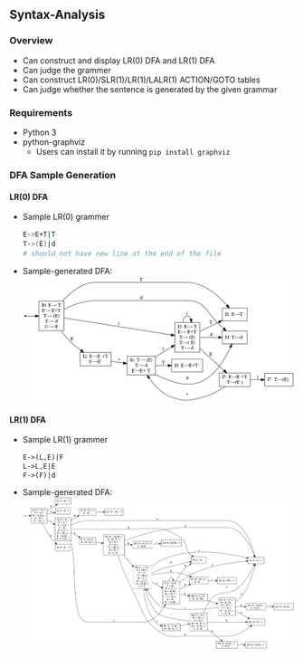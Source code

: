 ## Syntax-Analysis

### Overview

- Can construct and display LR(0) DFA and LR(1) DFA
- Can judge the grammer
- Can construct LR(0)/SLR(1)/LR(1)/LALR(1) ACTION/GOTO tables
- Can judge whether the sentence is generated by the given grammar

### Requirements

- Python 3
- python-graphviz
  - Users can install it by running `pip install graphviz`

### DFA Sample Generation

#### LR(0) DFA

- Sample LR(0) grammer
    ```bash
    E->E+T|T
    T->(E)|d
    # should not have new line at the end of the file
    ```
- Sample-generated DFA: <br>
![sample LR(0) DFA](img/sample_LR(0)_dfa.png)

#### LR(1) DFA

- Sample LR(1) grammer
    ```
    E->(L,E)|F
    L->L,E|E
    F->(F)|d
    ```
- Sample-generated DFA: <br>
![sample LR(1) DFA](img/sample_LR(1)_dfa.png)